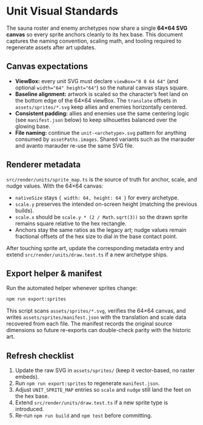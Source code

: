 # Unit Visual Standards

The sauna roster and enemy archetypes now share a single **64×64 SVG canvas**
so every sprite anchors cleanly to its hex base. This document captures the
naming convention, scaling math, and tooling required to regenerate assets after
art updates.

## Canvas expectations

- **ViewBox:** every unit SVG must declare `viewBox="0 0 64 64"` (and optional
  `width="64" height="64"`) so the natural canvas stays square.
- **Baseline alignment:** artwork is scaled so the character’s feet land on the
  bottom edge of the 64×64 viewBox. The `translate` offsets in
  `assets/sprites/*.svg` keep allies and enemies horizontally centered.
- **Consistent padding:** allies and enemies use the same centering logic (see
  `manifest.json` below) to keep silhouettes balanced over the glowing base.
- **File naming:** continue the `unit-<archetype>.svg` pattern for anything
  consumed by `assetPaths.images`. Shared variants such as the marauder and
  avanto marauder re-use the same SVG file.

## Renderer metadata

`src/render/units/sprite_map.ts` is the source of truth for anchor, scale, and
nudge values. With the 64×64 canvas:

- `nativeSize` stays `{ width: 64, height: 64 }` for every archetype.
- `scale.y` preserves the intended on-screen height (matching the previous
  builds).
- `scale.x` should be `scale.y * (2 / Math.sqrt(3))` so the drawn sprite
  remains square relative to the hex rectangle.
- Anchors stay the same ratios as the legacy art; nudge values remain fractional
  offsets of the hex size to dial in the base contact point.

After touching sprite art, update the corresponding metadata entry and extend
`src/render/units/draw.test.ts` if a new archetype ships.

## Export helper & manifest

Run the automated helper whenever sprites change:

```bash
npm run export:sprites
```

This script scans `assets/sprites/*.svg`, verifies the 64×64 canvas, and writes
`assets/sprites/manifest.json` with the translation and scale data recovered
from each file. The manifest records the original source dimensions so future
re-exports can double-check parity with the historic art.

## Refresh checklist

1. Update the raw SVG in `assets/sprites/` (keep it vector-based, no raster
   embeds).
2. Run `npm run export:sprites` to regenerate `manifest.json`.
3. Adjust `UNIT_SPRITE_MAP` entries so `scale` and `nudge` still land the feet on
   the hex base.
4. Extend `src/render/units/draw.test.ts` if a new sprite type is introduced.
5. Re-run `npm run build` and `npm test` before committing.
